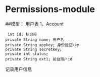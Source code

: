 # Permissions-module

##模型：
用户表
1、Account

	 int id; 标识符
	private String name; 用户名
	private String appkey; 身份验证key
	private String secretkey;
	private int status; 
	private String ext1; 前台用户id

记录用户信息
